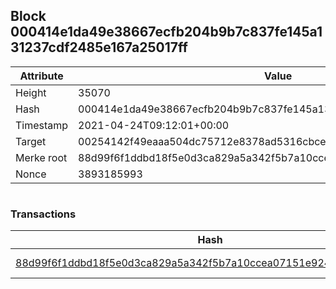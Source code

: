 ## Block 000414e1da49e38667ecfb204b9b7c837fe145a131237cdf2485e167a25017ff

Attribute | Value
--- | ---
Height | 35070
Hash | 000414e1da49e38667ecfb204b9b7c837fe145a131237cdf2485e167a25017ff
Timestamp | 2021-04-24T09:12:01+00:00
Target | 00254142f49eaaa504dc75712e8378ad5316cbcead634704b3734b6271167cc4
Merke root | 88d99f6f1ddbd18f5e0d3ca829a5a342f5b7a10ccea07151e9241c4c9d3a47e4
Nonce | 3893185993

```

```

### Transactions

Hash | Amount
--- | ---
[88d99f6f1ddbd18f5e0d3ca829a5a342f5b7a10ccea07151e9241c4c9d3a47e4](88d99f6f1ddbd18f5e0d3ca829a5a342f5b7a10ccea07151e9241c4c9d3a47e4.md) | 10.00000000 SKEPTI 
